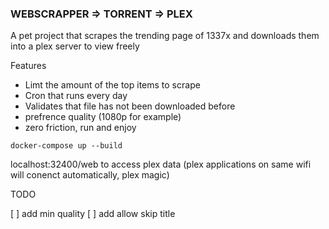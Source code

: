 ### WEBSCRAPPER => TORRENT => PLEX

A pet project that scrapes the trending page of 1337x and downloads them into a plex server to view freely

Features

 * Limt the amount of the top items to scrape 
 * Cron that runs every day 
 * Validates that file has not been downloaded before
 * prefrence quality (1080p for example)
 * zero friction, run and enjoy 
  
 `docker-compose up --build`

localhost:32400/web  to access plex data 
(plex applications on same wifi will conenct automatically, plex magic)

 
TODO 

[ ] add min quality 
[ ] add allow skip title 
